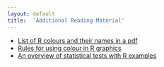 ```yaml
---
layout: default
title:  'Additional Reading Material'
---
```


* [List of R colours and their names in a pdf](Materials/Rcolor.pdf)
* [Rules for using colour in R graphics](Materials/rules_for_using_color.pdf)
* [An overview of statistical tests with R examples](Materials/statests.pdf)
  
